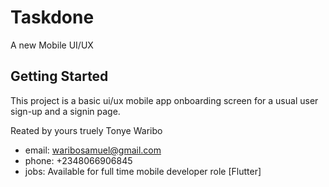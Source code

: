 # Taskdone

A new Mobile UI/UX

## Getting Started

This project is a basic ui/ux mobile app onboarding screen for a usual user sign-up and a signin page.

Reated by yours truely Tonye Waribo

- email: waribosamuel@gmail.com
- phone: +2348066906845
- jobs: Available for full time mobile developer role [Flutter]
